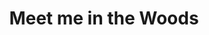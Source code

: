 ---
layout: product
product_id: 1419065327678
id: 1419065327678
title: Meet me in the Woods
body_html: >-
  <p>Taken in the woods of North Vancouver in 2017.</p>

  <p>This print is influenced heavily by the album Strange Trails by Lord Huron. Most of the hikes we went on around BC were fueled by blasting that album on the drive up.</p>

  <p> </p>
vendor: Connell McCarthy
product_type: Posters, Prints, & Visual Artwork
created_at: 2018-08-22T19:48:26-04:00
handle: meet-me-in-the-woods
updated_at: 2022-03-31T15:42:54-04:00
published_at: 2018-08-22T19:38:24-04:00
template_suffix: ""
status: active
published_scope: global
tags: Batch 01, forest, Print, summer, Trees
admin_graphql_api_id: gid://shopify/Product/1419065327678
variants:
  - id: 39577045139518
    product_id: 1419065327678
    title: 8x10” / Full Colour
    price: "35.00"
    sku: CM-PP-B1-07-XXS-FC
    position: 1
    inventory_policy: continue
    compare_at_price: null
    fulfillment_service: manual
    inventory_management: shopify
    option1: 8x10”
    option2: Full Colour
    option3: null
    created_at: 2021-09-01T11:47:34-04:00
    updated_at: 2022-02-07T15:47:55-05:00
    taxable: true
    barcode: ""
    grams: 208
    image_id: 6198845079614
    weight: 0.208
    weight_unit: kg
    inventory_item_id: 41671485784126
    inventory_quantity: 100
    old_inventory_quantity: 100
    requires_shipping: true
    admin_graphql_api_id: gid://shopify/ProductVariant/39577045139518
  - id: 39577045172286
    product_id: 1419065327678
    title: 8x10” / Black & White
    price: "35.00"
    sku: CM-PP-B1-07-XXS-BW
    position: 2
    inventory_policy: continue
    compare_at_price: null
    fulfillment_service: manual
    inventory_management: shopify
    option1: 8x10”
    option2: Black & White
    option3: null
    created_at: 2021-09-01T11:47:34-04:00
    updated_at: 2022-02-07T15:47:55-05:00
    taxable: true
    barcode: ""
    grams: 208
    image_id: 6198845046846
    weight: 0.208
    weight_unit: kg
    inventory_item_id: 41671485816894
    inventory_quantity: 100
    old_inventory_quantity: 100
    requires_shipping: true
    admin_graphql_api_id: gid://shopify/ProductVariant/39577045172286
  - id: 39577045205054
    product_id: 1419065327678
    title: 8.5x11” / Full Colour
    price: "35.00"
    sku: CM-PP-B1-07-XS-FC
    position: 3
    inventory_policy: continue
    compare_at_price: null
    fulfillment_service: manual
    inventory_management: shopify
    option1: 8.5x11”
    option2: Full Colour
    option3: null
    created_at: 2021-09-01T11:47:34-04:00
    updated_at: 2022-02-07T15:47:55-05:00
    taxable: true
    barcode: ""
    grams: 208
    image_id: 6198845079614
    weight: 0.208
    weight_unit: kg
    inventory_item_id: 41671485849662
    inventory_quantity: 100
    old_inventory_quantity: 100
    requires_shipping: true
    admin_graphql_api_id: gid://shopify/ProductVariant/39577045205054
  - id: 39577045237822
    product_id: 1419065327678
    title: 8.5x11” / Black & White
    price: "35.00"
    sku: CM-PP-B1-07-XS-BW
    position: 4
    inventory_policy: continue
    compare_at_price: null
    fulfillment_service: manual
    inventory_management: shopify
    option1: 8.5x11”
    option2: Black & White
    option3: null
    created_at: 2021-09-01T11:47:34-04:00
    updated_at: 2022-02-07T15:47:55-05:00
    taxable: true
    barcode: ""
    grams: 208
    image_id: 6198845046846
    weight: 0.208
    weight_unit: kg
    inventory_item_id: 41671485882430
    inventory_quantity: 100
    old_inventory_quantity: 100
    requires_shipping: true
    admin_graphql_api_id: gid://shopify/ProductVariant/39577045237822
  - id: 39577045270590
    product_id: 1419065327678
    title: 13x19” / Full Colour
    price: "40.00"
    sku: CM-PP-B1-07-S-FC
    position: 5
    inventory_policy: continue
    compare_at_price: null
    fulfillment_service: manual
    inventory_management: shopify
    option1: 13x19”
    option2: Full Colour
    option3: null
    created_at: 2021-09-01T11:47:34-04:00
    updated_at: 2022-02-07T15:47:56-05:00
    taxable: true
    barcode: ""
    grams: 208
    image_id: 6198845079614
    weight: 0.208
    weight_unit: kg
    inventory_item_id: 41671485915198
    inventory_quantity: 100
    old_inventory_quantity: 100
    requires_shipping: true
    admin_graphql_api_id: gid://shopify/ProductVariant/39577045270590
  - id: 39577045303358
    product_id: 1419065327678
    title: 13x19” / Black & White
    price: "40.00"
    sku: CM-PP-B1-07-S-BW
    position: 6
    inventory_policy: continue
    compare_at_price: null
    fulfillment_service: manual
    inventory_management: shopify
    option1: 13x19”
    option2: Black & White
    option3: null
    created_at: 2021-09-01T11:47:34-04:00
    updated_at: 2022-02-07T15:47:56-05:00
    taxable: true
    barcode: ""
    grams: 208
    image_id: 6198845046846
    weight: 0.208
    weight_unit: kg
    inventory_item_id: 41671485947966
    inventory_quantity: 100
    old_inventory_quantity: 100
    requires_shipping: true
    admin_graphql_api_id: gid://shopify/ProductVariant/39577045303358
  - id: 39577045336126
    product_id: 1419065327678
    title: 16x20” / Full Colour
    price: "50.00"
    sku: CM-PP-B1-07-M-FC
    position: 7
    inventory_policy: continue
    compare_at_price: null
    fulfillment_service: manual
    inventory_management: shopify
    option1: 16x20”
    option2: Full Colour
    option3: null
    created_at: 2021-09-01T11:47:34-04:00
    updated_at: 2022-02-07T15:47:55-05:00
    taxable: true
    barcode: ""
    grams: 208
    image_id: 6198845079614
    weight: 0.208
    weight_unit: kg
    inventory_item_id: 41671485980734
    inventory_quantity: 100
    old_inventory_quantity: 100
    requires_shipping: true
    admin_graphql_api_id: gid://shopify/ProductVariant/39577045336126
  - id: 39577045368894
    product_id: 1419065327678
    title: 16x20” / Black & White
    price: "50.00"
    sku: CM-PP-B1-07-M-BW
    position: 8
    inventory_policy: continue
    compare_at_price: null
    fulfillment_service: manual
    inventory_management: shopify
    option1: 16x20”
    option2: Black & White
    option3: null
    created_at: 2021-09-01T11:47:34-04:00
    updated_at: 2022-02-07T15:48:02-05:00
    taxable: true
    barcode: ""
    grams: 208
    image_id: 6198845046846
    weight: 0.208
    weight_unit: kg
    inventory_item_id: 41671486013502
    inventory_quantity: 100
    old_inventory_quantity: 100
    requires_shipping: true
    admin_graphql_api_id: gid://shopify/ProductVariant/39577045368894
  - id: 39577045401662
    product_id: 1419065327678
    title: 20x24” / Full Colour
    price: "60.00"
    sku: CM-PP-B1-07-L-FC
    position: 9
    inventory_policy: continue
    compare_at_price: null
    fulfillment_service: manual
    inventory_management: shopify
    option1: 20x24”
    option2: Full Colour
    option3: null
    created_at: 2021-09-01T11:47:34-04:00
    updated_at: 2022-02-07T15:48:02-05:00
    taxable: true
    barcode: ""
    grams: 208
    image_id: 6198845079614
    weight: 0.208
    weight_unit: kg
    inventory_item_id: 41671486046270
    inventory_quantity: 100
    old_inventory_quantity: 100
    requires_shipping: true
    admin_graphql_api_id: gid://shopify/ProductVariant/39577045401662
  - id: 39577045434430
    product_id: 1419065327678
    title: 20x24” / Black & White
    price: "60.00"
    sku: CM-PP-B1-07-L-BW
    position: 10
    inventory_policy: continue
    compare_at_price: null
    fulfillment_service: manual
    inventory_management: shopify
    option1: 20x24”
    option2: Black & White
    option3: null
    created_at: 2021-09-01T11:47:34-04:00
    updated_at: 2022-02-07T15:48:02-05:00
    taxable: true
    barcode: ""
    grams: 208
    image_id: 6198845046846
    weight: 0.208
    weight_unit: kg
    inventory_item_id: 41671486079038
    inventory_quantity: 100
    old_inventory_quantity: 100
    requires_shipping: true
    admin_graphql_api_id: gid://shopify/ProductVariant/39577045434430
  - id: 39577045467198
    product_id: 1419065327678
    title: 20x30” / Full Colour
    price: "70.00"
    sku: CM-PP-B1-07-XL-FC
    position: 11
    inventory_policy: continue
    compare_at_price: null
    fulfillment_service: manual
    inventory_management: shopify
    option1: 20x30”
    option2: Full Colour
    option3: null
    created_at: 2021-09-01T11:47:34-04:00
    updated_at: 2022-02-07T15:48:03-05:00
    taxable: true
    barcode: ""
    grams: 208
    image_id: 6198845079614
    weight: 0.208
    weight_unit: kg
    inventory_item_id: 41671486111806
    inventory_quantity: 100
    old_inventory_quantity: 100
    requires_shipping: true
    admin_graphql_api_id: gid://shopify/ProductVariant/39577045467198
  - id: 39577045499966
    product_id: 1419065327678
    title: 20x30” / Black & White
    price: "70.00"
    sku: CM-PP-B1-07-XL-BW
    position: 12
    inventory_policy: continue
    compare_at_price: null
    fulfillment_service: manual
    inventory_management: shopify
    option1: 20x30”
    option2: Black & White
    option3: null
    created_at: 2021-09-01T11:47:35-04:00
    updated_at: 2022-02-07T15:48:01-05:00
    taxable: true
    barcode: ""
    grams: 208
    image_id: 6198845046846
    weight: 0.208
    weight_unit: kg
    inventory_item_id: 41671486144574
    inventory_quantity: 100
    old_inventory_quantity: 100
    requires_shipping: true
    admin_graphql_api_id: gid://shopify/ProductVariant/39577045499966
  - id: 39577045532734
    product_id: 1419065327678
    title: 24x36” / Full Colour
    price: "90.00"
    sku: CM-PP-B1-07-XXL-FC
    position: 13
    inventory_policy: continue
    compare_at_price: null
    fulfillment_service: manual
    inventory_management: shopify
    option1: 24x36”
    option2: Full Colour
    option3: null
    created_at: 2021-09-01T11:47:35-04:00
    updated_at: 2022-02-07T15:48:02-05:00
    taxable: true
    barcode: ""
    grams: 208
    image_id: 6198845079614
    weight: 0.208
    weight_unit: kg
    inventory_item_id: 41671486177342
    inventory_quantity: 100
    old_inventory_quantity: 100
    requires_shipping: true
    admin_graphql_api_id: gid://shopify/ProductVariant/39577045532734
  - id: 39577045565502
    product_id: 1419065327678
    title: 24x36” / Black & White
    price: "90.00"
    sku: CM-PP-B1-07-XXL-BW
    position: 14
    inventory_policy: continue
    compare_at_price: null
    fulfillment_service: manual
    inventory_management: shopify
    option1: 24x36”
    option2: Black & White
    option3: null
    created_at: 2021-09-01T11:47:35-04:00
    updated_at: 2022-02-07T15:48:02-05:00
    taxable: true
    barcode: ""
    grams: 208
    image_id: 6198845046846
    weight: 0.208
    weight_unit: kg
    inventory_item_id: 41671486210110
    inventory_quantity: 100
    old_inventory_quantity: 100
    requires_shipping: true
    admin_graphql_api_id: gid://shopify/ProductVariant/39577045565502
  - id: 39577045598270
    product_id: 1419065327678
    title: 30x40” / Full Colour
    price: "100.00"
    sku: CM-PP-B1-07-XXXL-FC
    position: 15
    inventory_policy: continue
    compare_at_price: null
    fulfillment_service: manual
    inventory_management: shopify
    option1: 30x40”
    option2: Full Colour
    option3: null
    created_at: 2021-09-01T11:47:35-04:00
    updated_at: 2022-02-07T15:48:05-05:00
    taxable: true
    barcode: ""
    grams: 208
    image_id: 6198845079614
    weight: 0.208
    weight_unit: kg
    inventory_item_id: 41671486242878
    inventory_quantity: 100
    old_inventory_quantity: 100
    requires_shipping: true
    admin_graphql_api_id: gid://shopify/ProductVariant/39577045598270
  - id: 39577045631038
    product_id: 1419065327678
    title: 30x40” / Black & White
    price: "100.00"
    sku: CM-PP-B1-07-XXXL-BW
    position: 16
    inventory_policy: continue
    compare_at_price: null
    fulfillment_service: manual
    inventory_management: shopify
    option1: 30x40”
    option2: Black & White
    option3: null
    created_at: 2021-09-01T11:47:35-04:00
    updated_at: 2022-02-07T15:48:05-05:00
    taxable: true
    barcode: ""
    grams: 208
    image_id: 6198845046846
    weight: 0.208
    weight_unit: kg
    inventory_item_id: 41671486275646
    inventory_quantity: 100
    old_inventory_quantity: 100
    requires_shipping: true
    admin_graphql_api_id: gid://shopify/ProductVariant/39577045631038
options:
  - id: 1948200828990
    product_id: 1419065327678
    name: Size
    position: 1
    values:
      - 8x10”
      - 8.5x11”
      - 13x19”
      - 16x20”
      - 20x24”
      - 20x30”
      - 24x36”
      - 30x40”
  - id: 8589805486142
    product_id: 1419065327678
    name: Color
    position: 2
    values:
      - Full Colour
      - Black & White
images:
  - id: 6198845079614
    product_id: 1419065327678
    position: 1
    created_at: 2019-03-04T19:39:28-05:00
    updated_at: 2019-10-20T18:44:16-04:00
    alt: null
    width: 1000
    height: 1500
    src: https://cdn.shopify.com/s/files/1/1624/2355/products/CM---Meet-me-in-the-Woods-_Product-Mockup_-2019.jpg?v=1571611456
    variant_ids:
      - 39577045139518
      - 39577045205054
      - 39577045270590
      - 39577045336126
      - 39577045401662
      - 39577045467198
      - 39577045532734
      - 39577045598270
    admin_graphql_api_id: gid://shopify/ProductImage/6198845079614
  - id: 6198845046846
    product_id: 1419065327678
    position: 2
    created_at: 2019-03-04T19:39:27-05:00
    updated_at: 2019-10-20T18:44:16-04:00
    alt: null
    width: 1000
    height: 1500
    src: https://cdn.shopify.com/s/files/1/1624/2355/products/CM---Meet-me-in-the-Woods-_Product-Mockup-2019_-B_W.jpg?v=1571611456
    variant_ids:
      - 39577045172286
      - 39577045237822
      - 39577045303358
      - 39577045368894
      - 39577045434430
      - 39577045499966
      - 39577045565502
      - 39577045631038
    admin_graphql_api_id: gid://shopify/ProductImage/6198845046846
  - id: 28230129745982
    product_id: 1419065327678
    position: 3
    created_at: 2021-05-04T19:59:43-04:00
    updated_at: 2021-05-04T19:59:43-04:00
    alt: null
    width: 2000
    height: 1800
    src: https://cdn.shopify.com/s/files/1/1624/2355/products/PAR_02_0001_678ff90f-41ac-4fc7-ba73-bf20566ab84e.png?v=1620172783
    variant_ids: []
    admin_graphql_api_id: gid://shopify/ProductImage/28230129745982
image:
  id: 6198845079614
  product_id: 1419065327678
  position: 1
  created_at: 2019-03-04T19:39:28-05:00
  updated_at: 2019-10-20T18:44:16-04:00
  alt: null
  width: 1000
  height: 1500
  src: https://cdn.shopify.com/s/files/1/1624/2355/products/CM---Meet-me-in-the-Woods-_Product-Mockup_-2019.jpg?v=1571611456
  variant_ids:
    - 39577045139518
    - 39577045205054
    - 39577045270590
    - 39577045336126
    - 39577045401662
    - 39577045467198
    - 39577045532734
    - 39577045598270
  admin_graphql_api_id: gid://shopify/ProductImage/6198845079614

---